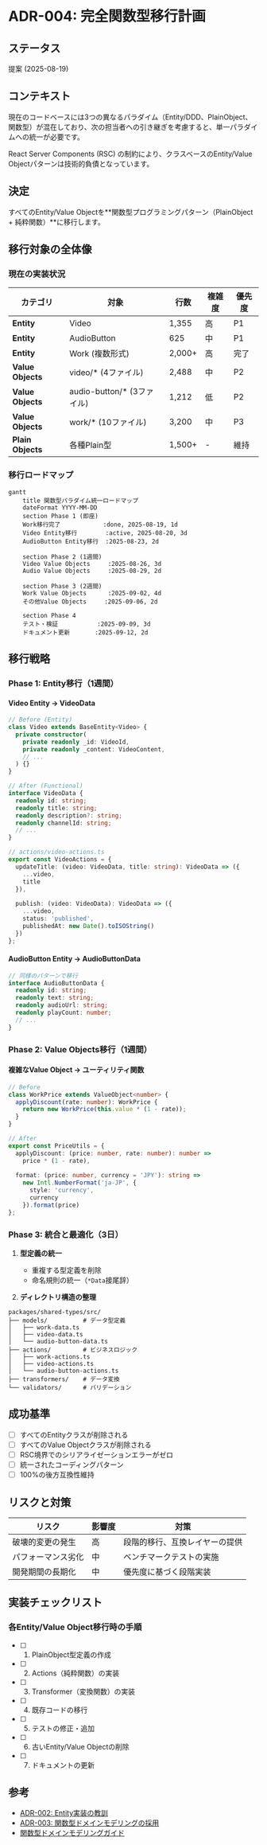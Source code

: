 # ADR-004: 完全関数型移行計画

## ステータス
提案 (2025-08-19)

## コンテキスト

現在のコードベースには3つの異なるパラダイム（Entity/DDD、PlainObject、関数型）が混在しており、次の担当者への引き継ぎを考慮すると、単一パラダイムへの統一が必要です。

React Server Components (RSC) の制約により、クラスベースのEntity/Value Objectパターンは技術的負債となっています。

## 決定

すべてのEntity/Value Objectを**関数型プログラミングパターン（PlainObject + 純粋関数）**に移行します。

## 移行対象の全体像

### 現在の実装状況

| カテゴリ | 対象 | 行数 | 複雑度 | 優先度 |
|---------|------|------|--------|--------|
| **Entity** | Video | 1,355 | 高 | P1 |
| **Entity** | AudioButton | 625 | 中 | P1 |
| **Entity** | Work (複数形式) | 2,000+ | 高 | 完了 |
| **Value Objects** | video/* (4ファイル) | 2,488 | 中 | P2 |
| **Value Objects** | audio-button/* (3ファイル) | 1,212 | 低 | P2 |
| **Value Objects** | work/* (10ファイル) | 3,200 | 中 | P3 |
| **Plain Objects** | 各種Plain型 | 1,500+ | - | 維持 |

### 移行ロードマップ

```mermaid
gantt
    title 関数型パラダイム統一ロードマップ
    dateFormat YYYY-MM-DD
    section Phase 1 (即座)
    Work移行完了            :done, 2025-08-19, 1d
    Video Entity移行        :active, 2025-08-20, 3d
    AudioButton Entity移行  :2025-08-23, 2d
    
    section Phase 2 (1週間)
    Video Value Objects     :2025-08-26, 3d
    Audio Value Objects     :2025-08-29, 2d
    
    section Phase 3 (2週間)
    Work Value Objects      :2025-09-02, 4d
    その他Value Objects     :2025-09-06, 2d
    
    section Phase 4
    テスト・検証           :2025-09-09, 3d
    ドキュメント更新       :2025-09-12, 2d
```

## 移行戦略

### Phase 1: Entity移行（1週間）

#### Video Entity → VideoData
```typescript
// Before (Entity)
class Video extends BaseEntity<Video> {
  private constructor(
    private readonly _id: VideoId,
    private readonly _content: VideoContent,
    // ...
  ) {}
}

// After (Functional)
interface VideoData {
  readonly id: string;
  readonly title: string;
  readonly description?: string;
  readonly channelId: string;
  // ...
}

// actions/video-actions.ts
export const VideoActions = {
  updateTitle: (video: VideoData, title: string): VideoData => ({
    ...video,
    title
  }),
  
  publish: (video: VideoData): VideoData => ({
    ...video,
    status: 'published',
    publishedAt: new Date().toISOString()
  })
};
```

#### AudioButton Entity → AudioButtonData
```typescript
// 同様のパターンで移行
interface AudioButtonData {
  readonly id: string;
  readonly text: string;
  readonly audioUrl: string;
  readonly playCount: number;
  // ...
}
```

### Phase 2: Value Objects移行（1週間）

#### 複雑なValue Object → ユーティリティ関数
```typescript
// Before
class WorkPrice extends ValueObject<number> {
  applyDiscount(rate: number): WorkPrice {
    return new WorkPrice(this.value * (1 - rate));
  }
}

// After
export const PriceUtils = {
  applyDiscount: (price: number, rate: number): number => 
    price * (1 - rate),
  
  format: (price: number, currency = 'JPY'): string =>
    new Intl.NumberFormat('ja-JP', { 
      style: 'currency', 
      currency 
    }).format(price)
};
```

### Phase 3: 統合と最適化（3日）

1. **型定義の統一**
   - 重複する型定義を削除
   - 命名規則の統一（`*Data`接尾辞）

2. **ディレクトリ構造の整理**
```
packages/shared-types/src/
├── models/          # データ型定義
│   ├── work-data.ts
│   ├── video-data.ts
│   └── audio-button-data.ts
├── actions/         # ビジネスロジック
│   ├── work-actions.ts
│   ├── video-actions.ts
│   └── audio-button-actions.ts
├── transformers/    # データ変換
└── validators/      # バリデーション
```

## 成功基準

- [ ] すべてのEntityクラスが削除される
- [ ] すべてのValue Objectクラスが削除される
- [ ] RSC境界でのシリアライゼーションエラーがゼロ
- [ ] 統一されたコーディングパターン
- [ ] 100%の後方互換性維持

## リスクと対策

| リスク | 影響度 | 対策 |
|-------|--------|------|
| 破壊的変更の発生 | 高 | 段階的移行、互換レイヤーの提供 |
| パフォーマンス劣化 | 中 | ベンチマークテストの実施 |
| 開発期間の長期化 | 中 | 優先度に基づく段階実装 |

## 実装チェックリスト

### 各Entity/Value Object移行時の手順

- [ ] 1. PlainObject型定義の作成
- [ ] 2. Actions（純粋関数）の実装
- [ ] 3. Transformer（変換関数）の実装
- [ ] 4. 既存コードの移行
- [ ] 5. テストの修正・追加
- [ ] 6. 古いEntity/Value Objectの削除
- [ ] 7. ドキュメントの更新

## 参考

- [ADR-002: Entity実装の教訓](./ADR-002-entity-implementation-lessons.md)
- [ADR-003: 関数型ドメインモデリングの採用](./ADR-003-functional-domain-modeling-adoption.md)
- [関数型ドメインモデリングガイド](../../reference/functional-domain-modeling-guide.md)
